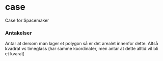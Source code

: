 # case
Case for Spacemaker


### Antakelser

Antar at dersom man lager et polygon så er det arealet innenfor dette. Altså kvadrat vs timeglass (har samme koordinater, men antar at dette alltid vil bli et kvarat) 
